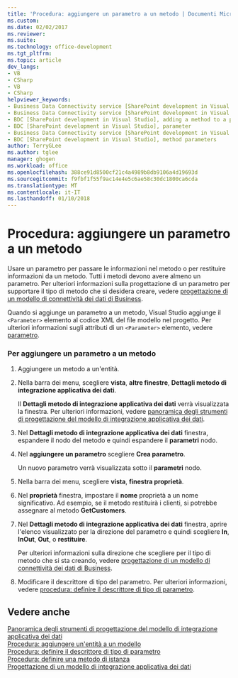 ```yaml
---
title: 'Procedura: aggiungere un parametro a un metodo | Documenti Microsoft'
ms.custom: 
ms.date: 02/02/2017
ms.reviewer: 
ms.suite: 
ms.technology: office-development
ms.tgt_pltfrm: 
ms.topic: article
dev_langs:
- VB
- CSharp
- VB
- CSharp
helpviewer_keywords:
- Business Data Connectivity service [SharePoint development in Visual Studio], adding a method to a parameter
- Business Data Connectivity service [SharePoint development in Visual Studio], parameter
- BDC [SharePoint development in Visual Studio], adding a method to a parameter
- BDC [SharePoint development in Visual Studio], parameter
- Business Data Connectivity service [SharePoint development in Visual Studio], method parameters
- BDC [SharePoint development in Visual Studio], method parameters
author: TerryGLee
ms.author: tglee
manager: ghogen
ms.workload: office
ms.openlocfilehash: 388ce91d8500cf21c4a4989b8db9106a4d19693d
ms.sourcegitcommit: f9fbf1f55f9ac14e4e5c6ae58c30dc1800ca6cda
ms.translationtype: MT
ms.contentlocale: it-IT
ms.lasthandoff: 01/10/2018
---
```

# <a name="how-to-add-a-parameter-to-a-method"></a>Procedura: aggiungere un parametro a un metodo
  Usare un parametro per passare le informazioni nel metodo o per restituire informazioni da un metodo. Tutti i metodi devono avere almeno un parametro. Per ulteriori informazioni sulla progettazione di un parametro per supportare il tipo di metodo che si desidera creare, vedere [progettazione di un modello di connettività dei dati di Business](../sharepoint/designing-a-business-data-connectivity-model.md).  
  
 Quando si aggiunge un parametro a un metodo, Visual Studio aggiunge il `<Parameter>` elemento al codice XML del file modello nel progetto. Per ulteriori informazioni sugli attributi di un `<Parameter>` elemento, vedere [parametro](http://go.microsoft.com/fwlink/?LinkId=169284).  
  
### <a name="to-add-a-parameter-to-a-method"></a>Per aggiungere un parametro a un metodo  
  
1.  Aggiungere un metodo a un'entità.  
  
2.  Nella barra dei menu, scegliere **vista**, **altre finestre**, **Dettagli metodo di integrazione applicativa dei dati**.  
  
     Il **Dettagli metodo di integrazione applicativa dei dati** verrà visualizzata la finestra. Per ulteriori informazioni, vedere [panoramica degli strumenti di progettazione del modello di integrazione applicativa dei dati](../sharepoint/bdc-model-design-tools-overview.md).  
  
3.  Nel **Dettagli metodo di integrazione applicativa dei dati** finestra, espandere il nodo del metodo e quindi espandere il **parametri** nodo.  
  
4.  Nel **aggiungere un parametro** scegliere **Crea parametro**.  
  
     Un nuovo parametro verrà visualizzata sotto il **parametri** nodo.  
  
5.  Nella barra dei menu, scegliere **vista**, **finestra proprietà**.  
  
6.  Nel **proprietà** finestra, impostare il **nome** proprietà a un nome significativo. Ad esempio, se il metodo restituirà i clienti, si potrebbe assegnare al metodo **GetCustomers**.  
  
7.  Nel **Dettagli metodo di integrazione applicativa dei dati** finestra, aprire l'elenco visualizzato per la direzione del parametro e quindi scegliere **In**, **InOut**, **Out**, o **restituire**.  
  
     Per ulteriori informazioni sulla direzione che scegliere per il tipo di metodo che si sta creando, vedere [progettazione di un modello di connettività dei dati di Business](../sharepoint/designing-a-business-data-connectivity-model.md).  
  
8.  Modificare il descrittore di tipo del parametro. Per ulteriori informazioni, vedere [procedura: definire il descrittore di tipo di parametro](../sharepoint/how-to-define-the-type-descriptor-of-a-parameter.md).  
  
## <a name="see-also"></a>Vedere anche  
 [Panoramica degli strumenti di progettazione del modello di integrazione applicativa dei dati](../sharepoint/bdc-model-design-tools-overview.md)   
 [Procedura: aggiungere un'entità a un modello](../sharepoint/how-to-add-an-entity-to-a-model.md)   
 [Procedura: definire il descrittore di tipo di parametro](../sharepoint/how-to-define-the-type-descriptor-of-a-parameter.md)   
 [Procedura: definire una metodo di istanza](../sharepoint/how-to-define-a-method-instance.md)   
 [Progettazione di un modello di integrazione applicativa dei dati](../sharepoint/designing-a-business-data-connectivity-model.md)  
  
  